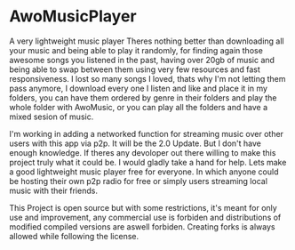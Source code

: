 # AwoMusicPlayer
A very lightweight music player
Theres nothing better than downloading all your music and being able to play it randomly, for finding again those awesome songs you listened in the past, having over 20gb of music and being able to swap between them using very few resources and fast responsiveness.
I lost so many songs I loved, thats why I'm not letting them pass anymore, I download every one I listen and like and place it in my folders, you can have them ordered by genre in their folders and play the whole folder with AwoMusic, or you can play all the folders and have a mixed sesion of music.

I'm working in adding a networked function for streaming music over other users with this app via p2p. It will be the 2.0 Update.
But I don't have enough knowledge.
If theres any devoloper out there willing to make this project truly what it could be. I would gladly take a hand for help.
Lets make a good lightweight music player free for everyone. In which anyone could be hosting their own p2p radio for free or simply users streaming local music with their friends.

This Project is open source but with some restrictions, it's meant for only use and improvement, any commercial use is forbiden and distributions of modified compiled versions are aswell forbiden.
Creating forks is always allowed while following the license.
